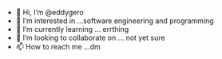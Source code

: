 - 👋 Hi, I’m @eddygero
- 👀 I’m interested in ...software engineering and programming
- 🌱 I’m currently learning ... errthing
- 💞️ I’m looking to collaborate on ... not yet sure
- 📫 How to reach me ...dm

<!---
eddygero/eddygero is a ✨ special ✨ repository because its `README.md` (this file) appears on your GitHub profile.
You can click the Preview link to take a look at your changes.
--->
